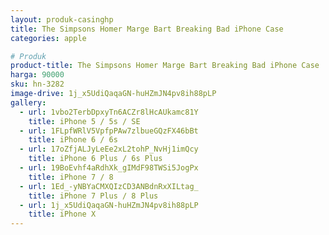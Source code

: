 ```yaml
---
layout: produk-casinghp
title: The Simpsons Homer Marge Bart Breaking Bad iPhone Case
categories: apple

# Produk
product-title: The Simpsons Homer Marge Bart Breaking Bad iPhone Case
harga: 90000
sku: hn-3282
image-drive: 1j_x5UdiQaqaGN-huHZmJN4pv8ih88pLP
gallery:
  - url: 1vbo2TerbDpxyTn6ACZr8lHcAUkamc81Y
    title: iPhone 5 / 5s / SE
  - url: 1FLpfWRlV5VpfpPAw7zlbueGQzFX46bBt
    title: iPhone 6 / 6s
  - url: 17oZfjALJyLeEe2xL2tohP_NvHj1imQcy
    title: iPhone 6 Plus / 6s Plus
  - url: 19BoEvhf4aRdhXk_gIMdF98TWSi5JogPx
    title: iPhone 7 / 8
  - url: 1Ed_-yNBYaCMXQIzCD3ANBdnRxXILtag_
    title: iPhone 7 Plus / 8 Plus
  - url: 1j_x5UdiQaqaGN-huHZmJN4pv8ih88pLP
    title: iPhone X
---
```

